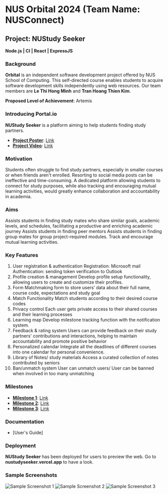 # NUS Orbital 2024 (Team Name: NUSConnect)

## Project: NUStudy Seeker

**Node.js | CI | React | ExpressJS**

### Background

**Orbital** is an independent software development project offered by NUS School of Computing. This self-directed course enables students to acquire software development skills independently using web resources. Our team members are **Le Thi Hong Minh** and **Tran Hoang Thien Kim**.

**Proposed Level of Achievement**: Artemis

### Introducing Portal.io

**NUStudy Seeker** is a platform aiming to help students finding study partners.

- **[Project Poster](#)**: [Link](#)
- **[Project Video](#)**: [Link](#)

### Motivation

Students often struggle to find study partners, especially in smaller courses or when friends aren't enrolled. Resorting to social media posts can be ineffective and time-consuming. A dedicated platform allowing students to connect for study purposes, while also tracking and encouraging mutual learning activities, would greatly enhance collaboration and accountability in academia.

### Aims

Assists students in finding study mates who share similar goals, academic levels, and schedules, facilitating a productive and enriching academic journey
Assists students in finding peer mentors
Assists students in finding group mates for group project-required modules.
Track and encourage mutual learning activities.

### Key Features

1. User registration & authentication
Registration: Microsoft mail
Authentication: sending token verification to Outlook
2. Profile creation & management
Develop profile setup functionality, allowing users to create and customize their profiles.
3. Form
Matchmaking form to store users’ data
about their full name, course code, 
expectations and study goal
4. Match Functionality
Match students according to their desired
course codes
5. Privacy control
Each user gets private access to their shared courses and their learning processes
6. Learning map
Develop milestone tracking function with the notification system.
7. Feedback & rating system
Users can provide feedback on their study partners' contributions and interactions, helping to maintain accountability and promote positive behavior
8. Personalized calendar
Integrate all the deadlines of different courses into one calendar for personal convenience. 
9. Library of Notes/ study materials
Access a curated collection of notes contributed by seniors
10. Ban/unmatch system
User can unmatch users/ User can be banned when involved in too many unmatching

### Milestones

- **[Milestone 1](#)**: [Link](#)
- **[Milestone 2](#)**: [Link](#)
- **[Milestone 3](#)**: [Link](#)

### Documentation

- [User's Guide]

### Deployment

**NUStudy Seeker** has been deployed for users to preview the web. Go to **nustudyseeker.vercel.app** to have a look.


### Sample Screenshots

![Sample Screenshot 1](#)
![Sample Screenshot 2](#)
![Sample Screenshot 3](#)
